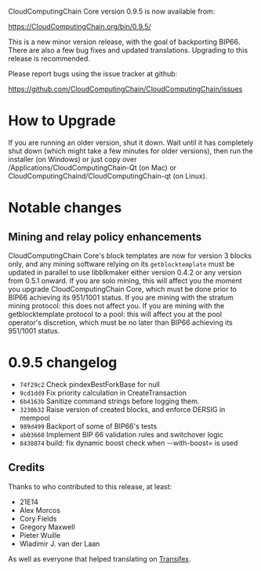 CloudComputingChain Core version 0.9.5 is now available from:

  https://CloudComputingChain.org/bin/0.9.5/

This is a new minor version release, with the goal of backporting BIP66. There
are also a few bug fixes and updated translations. Upgrading to this release is
recommended.

Please report bugs using the issue tracker at github:

  https://github.com/CloudComputingChain/CloudComputingChain/issues

How to Upgrade
===============

If you are running an older version, shut it down. Wait until it has completely
shut down (which might take a few minutes for older versions), then run the
installer (on Windows) or just copy over /Applications/CloudComputingChain-Qt (on Mac) or
CloudComputingChaind/CloudComputingChain-qt (on Linux).

Notable changes
================

Mining and relay policy enhancements
------------------------------------

CloudComputingChain Core's block templates are now for version 3 blocks only, and any mining
software relying on its `getblocktemplate` must be updated in parallel to use
libblkmaker either version 0.4.2 or any version from 0.5.1 onward.
If you are solo mining, this will affect you the moment you upgrade CloudComputingChain
Core, which must be done prior to BIP66 achieving its 951/1001 status.
If you are mining with the stratum mining protocol: this does not affect you.
If you are mining with the getblocktemplate protocol to a pool: this will affect
you at the pool operator's discretion, which must be no later than BIP66
achieving its 951/1001 status.

0.9.5 changelog
================

- `74f29c2` Check pindexBestForkBase for null
- `9cd1dd9` Fix priority calculation in CreateTransaction
- `6b4163b` Sanitize command strings before logging them.
- `3230b32` Raise version of created blocks, and enforce DERSIG in mempool
- `989d499` Backport of some of BIP66's tests
- `ab03660` Implement BIP 66 validation rules and switchover logic
- `8438074` build: fix dynamic boost check when --with-boost= is used

Credits
--------

Thanks to who contributed to this release, at least:

- 21E14
- Alex Morcos
- Cory Fields
- Gregory Maxwell
- Pieter Wuille
- Wladimir J. van der Laan

As well as everyone that helped translating on [Transifex](https://www.transifex.com/projects/p/CloudComputingChain/).
